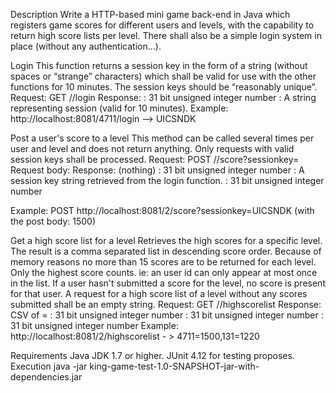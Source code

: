 Description
Write a HTTP-based mini game back-end in Java which registers game scores for different users and
levels, with the capability to return high score lists per level. There shall also be a simple login system
in place (without any authentication...).

Login
This function returns a session key in the form of a string (without spaces or “strange” characters)
which shall be valid for use with the other functions for 10 minutes. The session keys should be
“reasonably unique”.
Request: GET /<userid>/login
Response: <sessionkey>
<userid> : 31 bit unsigned integer number
<sessionkey> : A string representing session (valid for 10 minutes).
Example: http://localhost:8081/4711/login --> UICSNDK


Post a user's score to a level
This method can be called several times per user and level and does not return anything. Only
requests with valid session keys shall be processed.
Request: POST /<levelid>/score?sessionkey=<sessionkey>
Request body: <score>
Response: (nothing)
<levelid> : 31 bit unsigned integer number
<sessionkey> : A session key string retrieved from the login function.
<score> : 31 bit unsigned integer number

Example: POST http://localhost:8081/2/score?sessionkey=UICSNDK (with the
post body: 1500)


Get a high score list for a level
Retrieves the high scores for a specific level. The result is a comma separated list in descending score
order. Because of memory reasons no more than 15 scores are to be returned for each level. Only
the highest score counts. ie: an user id can only appear at most once in the list. If a user hasn't
submitted a score for the level, no score is present for that user. A request for a high score list of a
level without any scores submitted shall be an empty string.
Request: GET /<levelid>/highscorelist
Response: CSV of <userid>=<score>
<levelid> : 31 bit unsigned integer number
<score> : 31 bit unsigned integer number
<userid> : 31 bit unsigned integer number
Example: http://localhost:8081/2/highscorelist - > 4711=1500,131=1220


Requirements
Java JDK 1.7 or higher.
JUnit 4.12 for testing proposes.
Execution
  java -jar king-game-test-1.0-SNAPSHOT-jar-with-dependencies.jar
